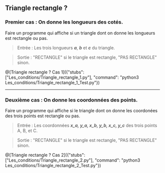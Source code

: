 ## Triangle rectangle ?

### Premier cas : On donne les longueurs des cotés.

Faire un programme qui affiche si un triangle dont on donne les longueurs est rectangle ou pas.

> Entrée : Les trois longueurs ***a***, ***b*** et ***c*** du triangle.

> Sortie : "RECTANGLE" si le triangle est rectangle, "PAS RECTANGLE" sinon.

@[Triangle rectangle ? Cas 1]({"stubs": ["Les_conditions/Triangle_rectangle_1.py"], "command": "python3 Les_conditions/Triangle_rectangle_1_Test.py"})

---

### Deuxième cas : On donne les coordonnées des points.

Faire un programme qui affiche si le triangle dont on donne les coordonées des trois points est rectangle ou pas.

> Entrée : Les coordonnées ***x_a, y_a, x_b, y_b, x_c, y_c*** des trois points A, B, et C.

> Sortie : "RECTANGLE" si le triangle est rectangle, "PAS RECTANGLE" sinon.

@[Triangle rectangle ? Cas 2]({"stubs": ["Les_conditions/Triangle_rectangle_2.py"], "command": "python3 Les_conditions/Triangle_rectangle_2_Test.py"})
